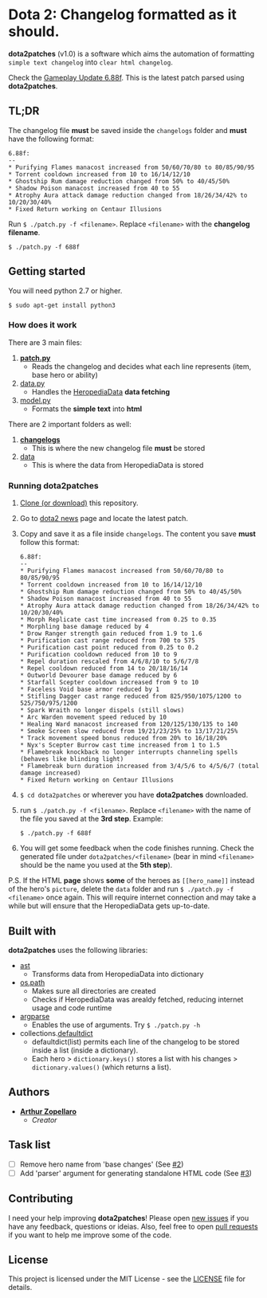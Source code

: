# Dota 2: Changelog formatted as it should.
**dota2patches** (v1.0) is a software which aims the automation of formatting `simple text changelog` into `clear html changelog`.

Check the [Gameplay Update 6.88f](https://arthurazs.github.io/dota2patches/688f.html). This is the latest patch parsed using **dota2patches**.

## TL;DR
The changelog file **must** be saved inside the `changelogs` folder and **must** have the following format:

```
6.88f:
--
* Purifying Flames manacost increased from 50/60/70/80 to 80/85/90/95
* Torrent cooldown increased from 10 to 16/14/12/10
* Ghostship Rum damage reduction changed from 50% to 40/45/50%
* Shadow Poison manacost increased from 40 to 55
* Atrophy Aura attack damage reduction changed from 18/26/34/42% to 10/20/30/40%
* Fixed Return working on Centaur Illusions
```
Run `$ ./patch.py -f <filename>`. Replace `<filename>` with the **changelog filename**.

    $ ./patch.py -f 688f

## Getting started
You will need python 2.7 or higher.

    $ sudo apt-get install python3

### How does it work
There are 3 main files:

1. [**patch.py**](patch.py)
    - Reads the changelog and decides what each line represents (item, base hero or ability)
2. [data.py](data.py)
    - Handles the [HeropediaData](https://www.dota2.com/jsfeed/heropediadata?feeds=herodata,itemdata,abilitydata) **data fetching**
3. [model.py](model.py)
    - Formats the **simple text** into **html**

There are 2 important folders as well:

1. **[changelogs](/changelogs)**
    - This is where the new changelog file **must** be stored
2. [data](/data)
    - This is where the data from HeropediaData is stored

### Running dota2patches
1. [Clone (or download)](https://help.github.com/articles/cloning-a-repository/) this repository.
2. Go to [dota2 news](https://www.dota2.com/news/updates/) page and locate the latest patch.
3. Copy and save it as a file inside `changelogs`. The content you save **must** follow this format:

    ```
    6.88f:
    --
    * Purifying Flames manacost increased from 50/60/70/80 to 80/85/90/95
    * Torrent cooldown increased from 10 to 16/14/12/10
    * Ghostship Rum damage reduction changed from 50% to 40/45/50%
    * Shadow Poison manacost increased from 40 to 55
    * Atrophy Aura attack damage reduction changed from 18/26/34/42% to 10/20/30/40%
    * Morph Replicate cast time increased from 0.25 to 0.35
    * Morphling base damage reduced by 4
    * Drow Ranger strength gain reduced from 1.9 to 1.6
    * Purification cast range reduced from 700 to 575
    * Purification cast point reduced from 0.25 to 0.2
    * Purification cooldown reduced from 10 to 9
    * Repel duration rescaled from 4/6/8/10 to 5/6/7/8
    * Repel cooldown reduced from 14 to 20/18/16/14
    * Outworld Devourer base damage reduced by 6
    * Starfall Scepter cooldown increased from 9 to 10
    * Faceless Void base armor reduced by 1
    * Stifling Dagger cast range reduced from 825/950/1075/1200 to 525/750/975/1200 
    * Spark Wraith no longer dispels (still slows)
    * Arc Warden movement speed reduced by 10
    * Healing Ward manacost increased from 120/125/130/135 to 140
    * Smoke Screen slow reduced from 19/21/23/25% to 13/17/21/25%
    * Track movement speed bonus reduced from 20% to 16/18/20%
    * Nyx's Scepter Burrow cast time increased from 1 to 1.5
    * Flamebreak knockback no longer interrupts channeling spells (behaves like blinding light)
    * Flamebreak burn duration increased from 3/4/5/6 to 4/5/6/7 (total damage increased)
    * Fixed Return working on Centaur Illusions
    ```
4. `$ cd dota2patches` or wherever you have **dota2patches** downloaded.
5. run `$ ./patch.py -f <filename>`. Replace `<filename>` with the name of the file you saved at the **3rd step**. Example:

    ```
    $ ./patch.py -f 688f
    ```
6. You will get some feedback when the code finishes running. Check the generated file under `dota2patches/<filename>` (bear in mind `<filename>` should be the name you used at the **5th step**).

P.S. If the HTML **page** shows **some** of the heroes as `[[hero_name]]` instead of the hero's `picture`, delete the `data` folder and run `$ ./patch.py -f <filename>` once again. This will require internet connection and may take a while but will ensure that the HeropediaData gets up-to-date.

## Built with
**dota2patches** uses the following libraries:
- [ast](https://docs.python.org/3.4/library/ast.html)
    - Transforms data from HeropediaData into dictionary
- [os.path](https://docs.python.org/3.4/library/os.path.html)
    - Makes sure all directories are created
    - Checks if HeropediaData was arealdy fetched, reducing internet usage and code runtime
- [argparse](https://docs.python.org/3.4/library/argparse.html)
    - Enables the use of arguments. Try `$ ./patch.py -h`
- collections.[defaultdict](https://docs.python.org/3.4/library/collections.html#collections.defaultdict)
    - defaultdict(list) permits each line of the changelog to be stored inside a list (inside a dictionary).
    - Each hero > `dictionary.keys()` stores a list with his changes > `dictionary.values()` (which returns a list).

## Authors
- [**Arthur Zopellaro**](https://github.com/arthurazs)
    - *Creator*

## Task list
- [ ] Remove hero name from 'base changes' (See [#2](/../../issues/2))
- [ ] Add 'parser' argument for generating standalone HTML code (See [#3](/../../issues/3))

## Contributing
I need your help improving **dota2patches**! Please open [new issues](/../../issues/new) if you have any feedback, questions or ideias. Also, feel free to open [pull requests](/../../compare) if you want to help me improve some of the code.

## License
This project is licensed under the MIT License - see the [LICENSE](LICENSE) file for details.
